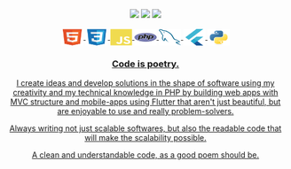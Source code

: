<div align="center">
  <a href="https://www.linkedin.com/in/leonardomoraisf" target="_blank"><img src="https://img.shields.io/badge/-LinkedIn-%230077B5?style=for-the-badge&logo=linkedin&logoColor=white" target="_blank"></a>
<a href = "mailto:mfrancaleonardo@gmail.com"><img src="https://img.shields.io/badge/-Gmail-%23333?style=for-the-badge&logo=gmail&logoColor=white" target="_blank"></a>
<a href="https://instagram.com/lk.lmf" target="_blank"><img src="https://img.shields.io/badge/-Instagram-%23E4405F?style=for-the-badge&logo=instagram&logoColor=white" target="_blank"></a>
  <a href="https://github.com/leonardomoraisf">
<div style="display: inline_block"><br>
  <img align="center" alt="Leo-HTML" height="30" width="40" src="https://raw.githubusercontent.com/devicons/devicon/master/icons/html5/html5-original.svg">
  <img align="center" alt="Leo-CSS" height="30" width="40" src="https://raw.githubusercontent.com/devicons/devicon/master/icons/css3/css3-original.svg">
  <img align="center" alt="Leo-Js" height="30" width="40" src="https://raw.githubusercontent.com/devicons/devicon/master/icons/javascript/javascript-plain.svg">
  <img align="center" alt="Leo-PHP" height="30" width="40" src="https://raw.githubusercontent.com/devicons/devicon/master/icons/php/php-original.svg">
  <img align="center" alt="Leo-MySQL" height="30" width="40" src="https://raw.githubusercontent.com/devicons/devicon/master/icons/mysql/mysql-original.svg">
  <img align="center" alt="Leo-Flutter" height="30" width="40" src="https://raw.githubusercontent.com/devicons/devicon/master/icons/flutter/flutter-original.svg">
  <img align="center" alt="Leo-Python" height="30" width="40" src="https://raw.githubusercontent.com/devicons/devicon/master/icons/python/python-original.svg">
</div>
 
<div> 
 
### Code is poetry.
I create ideas and develop solutions in the shape of software using my creativity and my technical knowledge in PHP by building web apps with MVC structure and mobile-apps using Flutter that aren't just beautiful, but are enjoyable to use and really problem-solvers. 

Always writing not just scalable softwares, but also the readable code that will make the scalability possible.

A clean and understandable code, as a good poem should be.
 
</div>
